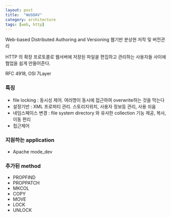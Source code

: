 ```yaml
---
layout: post
title:  "WebDAV"
category: architecture
tags: [web, http]
---
```

Web-based Distributed Authoring and Versioning 웹기반 분상현 저작 및 버전관리

HTTP 의 확장 프로토콜로 웹서버에 저장된 파일을 편집하고 관리하는 사용자들 사이에 협업을 쉽게 만들어준다.

RFC 4918, OSI 7Layer

###  특징

* file locking : 동시성 제어.  여러명이 동시에 접근하여 overwrite하는 것을 막는다
* 설정기반 : XML 프로퍼티 관리. 스토리지위치, 사용자 정보등 관리, 사용 쉬움
* 네임스페이스 변경 : file system directory 와 유사한 collection 기능 제공,  복사, 이동 편리
* 접근제어

###  지원하는 application

* Apache mode_dev

### 추가된 method
* PROPFIND
* PROPPATCH
* MKCOL
* COPY
* MOVE
* LOCK
* UNLOCK
